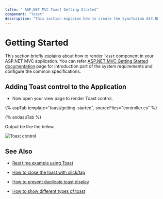```yaml
---
title: " ASP.NET MVC Toast Getting Started"
component: "Toast"
description: "This section explains how to create the Syncfusion ASP.NET MVC Toast control and configure its functionalities."
---
```


# Getting Started

This section briefly explains about how to render `Toast` component in your ASP.NET MVC application. You can
refer [ASP.NET MVC Getting Started documentation](../getting-started) page for introduction part
of the system requirements and configure the common specifications.

## Adding Toast control to the Application

* Now open your view page to render Toast control.

{% aspTab template="toast/getting-started", sourceFiles="controller.cs" %}

{% endaspTab %}

Output be like the below.

![Toast control](./images/toast.png)

## See Also

* [Real time example using Toast](https://ej2.syncfusion.com/aspnetmvc/Toast/Template#/material)

* [How to close the toast with click/tap](./how-to/close-the-toast-with-click-tap/)

* [How to prevent duplicate toast display](./how-to/prevent-duplicate-toast-display/)

* [How to show different types of toast](./how-to/show-different-types-of-toast/)